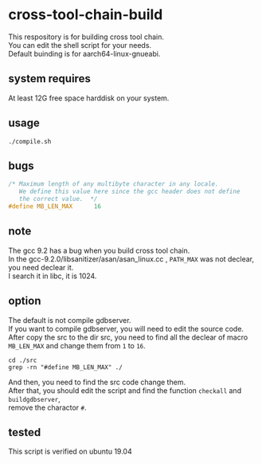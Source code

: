 # cross-tool-chain-build

This respository is for building cross tool chain.  
You can edit the shell script for your needs.  
Default buinding is for aarch64-linux-gnueabi.
## system requires
At least 12G free space harddisk on your system.
## usage
```shell
./compile.sh
```
## bugs
```c
/* Maximum length of any multibyte character in any locale.
   We define this value here since the gcc header does not define
   the correct value.  */
#define MB_LEN_MAX      16
```

## note
The gcc 9.2 has a bug when you build cross tool chain.  
In the gcc-9.2.0/libsanitizer/asan/asan_linux.cc , `PATH_MAX` was not declear, you need declear it.  
I search it in libc, it is 1024.

## option
The default is not compile gdbserver.  
If you want to compile gdbserver, you will need to edit the source code.  
After copy the src to the dir src, you need to find all the declear of macro `MB_LEN_MAX` and change them from `1` to `16`.  
```shell
cd ./src
grep -rn "#define MB_LEN_MAX" ./
```
And then, you need to find the src code change them.   
After that, you should edit the script and find the function `checkall` and `buildgdbserver`,   
remove the charactor  `#`.   
## tested
This script is verified on ubuntu 19.04
